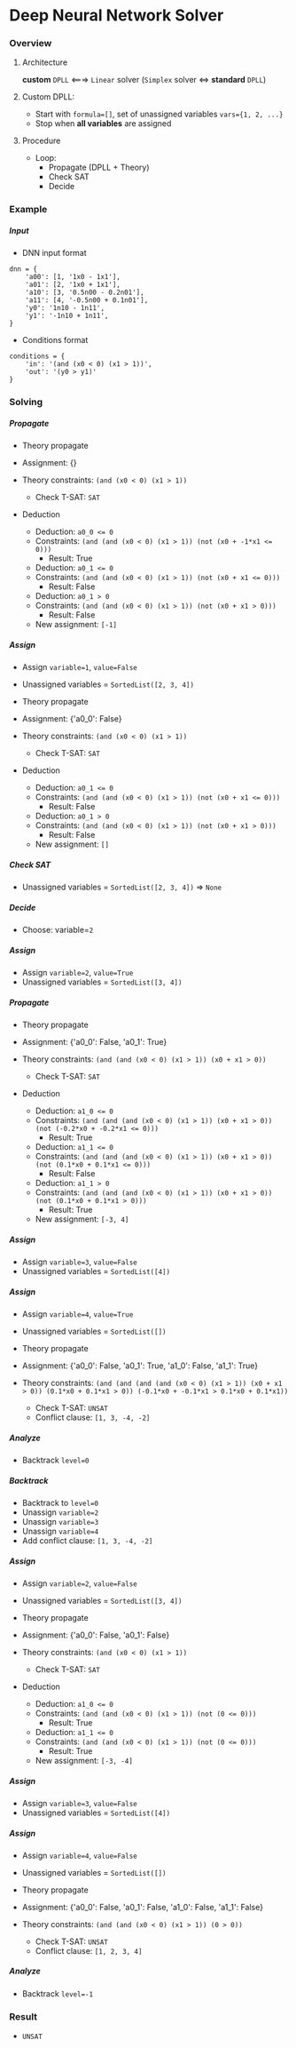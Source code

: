 # Deep Neural Network Solver

### Overview

1. Architecture
    
    **custom** `DPLL` <===> `Linear` solver (`Simplex` solver <=> **standard** `DPLL`)

2. Custom DPLL:
    - Start with `formula=[]`, set of unassigned variables `vars={1, 2, ...}`
    - Stop when **all variables** are assigned

3. Procedure

    - Loop:
        - Propagate (DPLL + Theory)
        - Check SAT
        - Decide

### Example

##### Input

- DNN input format
```
dnn = {
    'a00': [1, '1x0 - 1x1'],
    'a01': [2, '1x0 + 1x1'],
    'a10': [3, '0.5n00 - 0.2n01'],
    'a11': [4, '-0.5n00 + 0.1n01'],
    'y0': '1n10 - 1n11',
    'y1': '-1n10 + 1n11',
}
```
- Conditions format
```
conditions = {
    'in': '(and (x0 < 0) (x1 > 1))',
    'out': '(y0 > y1)'
}
```

### Solving

##### Propagate

- Theory propagate

- Assignment: {}

- Theory constraints: `(and (x0 < 0) (x1 > 1))`
    - Check T-SAT: `SAT`

- Deduction
    - Deduction: `a0_0 <= 0`
    - Constraints: `(and (and (x0 < 0) (x1 > 1)) (not (x0 + -1*x1 <= 0)))`
        - Result: True
    - Deduction: `a0_1 <= 0`
    - Constraints: `(and (and (x0 < 0) (x1 > 1)) (not (x0 + x1 <= 0)))`
        - Result: False
    - Deduction: `a0_1 > 0`
    - Constraints: `(and (and (x0 < 0) (x1 > 1)) (not (x0 + x1 > 0)))`
        - Result: False
    - New assignment: `[-1]`

##### Assign

- Assign `variable=1`, `value=False`
- Unassigned variables = `SortedList([2, 3, 4])`

- Theory propagate

- Assignment: {'a0_0': False}

- Theory constraints: `(and (x0 < 0) (x1 > 1))`
    - Check T-SAT: `SAT`

- Deduction
    - Deduction: `a0_1 <= 0`
    - Constraints: `(and (and (x0 < 0) (x1 > 1)) (not (x0 + x1 <= 0)))`
        - Result: False
    - Deduction: `a0_1 > 0`
    - Constraints: `(and (and (x0 < 0) (x1 > 1)) (not (x0 + x1 > 0)))`
        - Result: False
    - New assignment: `[]`

##### Check SAT

- Unassigned variables = `SortedList([2, 3, 4])` => `None`

##### Decide

- Choose: variable=`2`

##### Assign

- Assign `variable=2`, `value=True`
- Unassigned variables = `SortedList([3, 4])`

##### Propagate

- Theory propagate

- Assignment: {'a0_0': False, 'a0_1': True}

- Theory constraints: `(and (and (x0 < 0) (x1 > 1)) (x0 + x1 > 0))`
    - Check T-SAT: `SAT`

- Deduction
    - Deduction: `a1_0 <= 0`
    - Constraints: `(and (and (and (x0 < 0) (x1 > 1)) (x0 + x1 > 0)) (not (-0.2*x0 + -0.2*x1 <= 0)))`
        - Result: True
    - Deduction: `a1_1 <= 0`
    - Constraints: `(and (and (and (x0 < 0) (x1 > 1)) (x0 + x1 > 0)) (not (0.1*x0 + 0.1*x1 <= 0)))`
        - Result: False
    - Deduction: `a1_1 > 0`
    - Constraints: `(and (and (and (x0 < 0) (x1 > 1)) (x0 + x1 > 0)) (not (0.1*x0 + 0.1*x1 > 0)))`
        - Result: True
    - New assignment: `[-3, 4]`

##### Assign

- Assign `variable=3`, `value=False`
- Unassigned variables = `SortedList([4])`

##### Assign

- Assign `variable=4`, `value=True`
- Unassigned variables = `SortedList([])`

- Theory propagate

- Assignment: {'a0_0': False, 'a0_1': True, 'a1_0': False, 'a1_1': True}

- Theory constraints: `(and (and (and (and (x0 < 0) (x1 > 1)) (x0 + x1 > 0)) (0.1*x0 + 0.1*x1 > 0)) (-0.1*x0 + -0.1*x1 > 0.1*x0 + 0.1*x1))`
    - Check T-SAT: `UNSAT`
    - Conflict clause: `[1, 3, -4, -2]`

##### Analyze

- Backtrack `level=0`

##### Backtrack

- Backtrack to `level=0`
- Unassign `variable=2`
- Unassign `variable=3`
- Unassign `variable=4`
- Add conflict clause: `[1, 3, -4, -2]`

##### Assign

- Assign `variable=2`, `value=False`
- Unassigned variables = `SortedList([3, 4])`

- Theory propagate

- Assignment: {'a0_0': False, 'a0_1': False}

- Theory constraints: `(and (x0 < 0) (x1 > 1))`
    - Check T-SAT: `SAT`

- Deduction
    - Deduction: `a1_0 <= 0`
    - Constraints: `(and (and (x0 < 0) (x1 > 1)) (not (0 <= 0)))`
        - Result: True
    - Deduction: `a1_1 <= 0`
    - Constraints: `(and (and (x0 < 0) (x1 > 1)) (not (0 <= 0)))`
        - Result: True
    - New assignment: `[-3, -4]`

##### Assign

- Assign `variable=3`, `value=False`
- Unassigned variables = `SortedList([4])`

##### Assign

- Assign `variable=4`, `value=False`
- Unassigned variables = `SortedList([])`

- Theory propagate

- Assignment: {'a0_0': False, 'a0_1': False, 'a1_0': False, 'a1_1': False}

- Theory constraints: `(and (and (x0 < 0) (x1 > 1)) (0 > 0))`
    - Check T-SAT: `UNSAT`
    - Conflict clause: `[1, 2, 3, 4]`

##### Analyze

- Backtrack `level=-1`

### Result

- `UNSAT`
